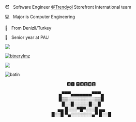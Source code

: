 <p> 😈 &nbsp Software Engineer <a href="https://www.trendyol.com" rel="noopener noreferrer" target="_blank">@Trendyol</a> Storefront International team </p>
<p> 💻 &nbsp Major is Computer Engineering </p>
<p> 🥳 &nbsp From Denizli/Turkey </p>
<p> 👻 &nbsp Senior year at PAU </p>
<img src="https://komarev.com/ghpvc/?username=batin" />
<p align="left"> <a href="https://twitter.com/btnerylmz" target="blank"><img src="https://img.shields.io/twitter/follow/btnerylmz?logo=twitter&style=for-the-badge" alt="btnerylmz" /></a> </p>
<img src="https://www.codewars.com/users/batineryilmaz/badges/large" />
<p>&nbsp;<img align="left" src="https://github-readme-stats.vercel.app/api?username=batin&show_icons=true&locale=en&theme=cobalt&bg_color=0d1117&hide_border=true" alt="batin" /></p>
</p>
<p align="center">
🅷🅸 🆃🅷🅴🆁🅴
  </p>
<p align="center">
   ▄▀▀▀▄▄▄▄▄▄▄▀▀▀▄<br>
   █▒▒░░░░░░░░░▒▒█<br>
    █░░█░░░░░█░░█<br>
 ▄▄  █░░░▀█▀░░░█  ▄▄  <br>
█░░█ ▀▄░░░░░░░▄▀ █░░█<br>
</p>

